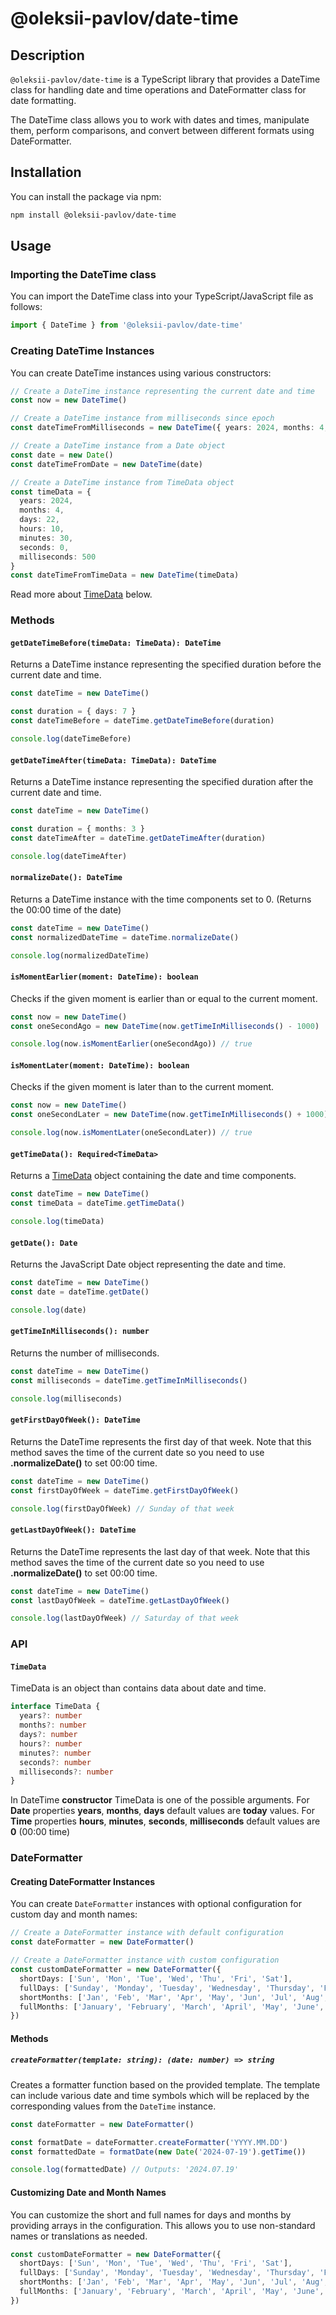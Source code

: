 # @oleksii-pavlov/date-time

## Description

`@oleksii-pavlov/date-time` is a TypeScript library that provides a DateTime class for handling date and time operations and DateFormatter class for date formatting.

The DateTime class allows you to work with dates and times, manipulate them, perform comparisons, and convert between different formats using DateFormatter.

## Installation

You can install the package via npm:

```bash
npm install @oleksii-pavlov/date-time
```

## Usage

### Importing the DateTime class

You can import the DateTime class into your TypeScript/JavaScript file as follows:

```typescript
import { DateTime } from '@oleksii-pavlov/date-time'
```

### Creating DateTime Instances

You can create DateTime instances using various constructors:

```typescript
// Create a DateTime instance representing the current date and time
const now = new DateTime()

// Create a DateTime instance from milliseconds since epoch
const dateTimeFromMilliseconds = new DateTime({ years: 2024, months: 4, days: 22 })

// Create a DateTime instance from a Date object
const date = new Date()
const dateTimeFromDate = new DateTime(date)

// Create a DateTime instance from TimeData object
const timeData = { 
  years: 2024, 
  months: 4, 
  days: 22, 
  hours: 10, 
  minutes: 30, 
  seconds: 0,
  milliseconds: 500 
}
const dateTimeFromTimeData = new DateTime(timeData)
```

Read more about [TimeData](#timedata) below.

### Methods

#### `getDateTimeBefore(timeData: TimeData): DateTime`

Returns a DateTime instance representing the specified duration before the current date and time.

```typescript
const dateTime = new DateTime()

const duration = { days: 7 }
const dateTimeBefore = dateTime.getDateTimeBefore(duration)

console.log(dateTimeBefore)
```

#### `getDateTimeAfter(timeData: TimeData): DateTime`

Returns a DateTime instance representing the specified duration after the current date and time.

```typescript
const dateTime = new DateTime()

const duration = { months: 3 }
const dateTimeAfter = dateTime.getDateTimeAfter(duration)

console.log(dateTimeAfter)
```

#### `normalizeDate(): DateTime`

Returns a DateTime instance with the time components set to 0. (Returns the 00:00 time of the date)

```typescript
const dateTime = new DateTime()
const normalizedDateTime = dateTime.normalizeDate()

console.log(normalizedDateTime)
```

#### `isMomentEarlier(moment: DateTime): boolean`

Checks if the given moment is earlier than or equal to the current moment.

```typescript
const now = new DateTime()
const oneSecondAgo = new DateTime(now.getTimeInMilliseconds() - 1000)

console.log(now.isMomentEarlier(oneSecondAgo)) // true
```

#### `isMomentLater(moment: DateTime): boolean`

Checks if the given moment is later than to the current moment.

```typescript
const now = new DateTime()
const oneSecondLater = new DateTime(now.getTimeInMilliseconds() + 1000)

console.log(now.isMomentLater(oneSecondLater)) // true
```

#### `getTimeData(): Required<TimeData>`

Returns a [TimeData](#timedata) object containing the date and time components.

```typescript
const dateTime = new DateTime()
const timeData = dateTime.getTimeData()

console.log(timeData)
```

#### `getDate(): Date`

Returns the JavaScript Date object representing the date and time.

```typescript
const dateTime = new DateTime()
const date = dateTime.getDate()

console.log(date)
```

#### `getTimeInMilliseconds(): number`

Returns the number of milliseconds.

```typescript
const dateTime = new DateTime()
const milliseconds = dateTime.getTimeInMilliseconds()

console.log(milliseconds)
```

#### `getFirstDayOfWeek(): DateTime`

Returns the DateTime represents the first day of that week. Note that this method saves the time of the current date so you need to use **.normalizeDate()** to set 00:00 time.

```typescript
const dateTime = new DateTime()
const firstDayOfWeek = dateTime.getFirstDayOfWeek()

console.log(firstDayOfWeek) // Sunday of that week
```

#### `getLastDayOfWeek(): DateTime`

Returns the DateTime represents the last day of that week. Note that this method saves the time of the current date so you need to use **.normalizeDate()** to set 00:00 time.

```typescript
const dateTime = new DateTime()
const lastDayOfWeek = dateTime.getLastDayOfWeek()

console.log(lastDayOfWeek) // Saturday of that week
```

### API

#### `TimeData`

TimeData is an object than contains data about date and time.

```typescript
interface TimeData {
  years?: number
  months?: number
  days?: number
  hours?: number
  minutes?: number
  seconds?: number
  milliseconds?: number
}
```

In DateTime **constructor** TimeData is one of the possible arguments. For **Date** properties **years**, **months**, **days** default values are **today** values. For **Time** properties **hours**, **minutes**, **seconds**, **milliseconds** default values are **0** (00:00 time)

### DateFormatter

#### Creating DateFormatter Instances

You can create `DateFormatter` instances with optional configuration for custom day and month names:

```typescript
// Create a DateFormatter instance with default configuration
const dateFormatter = new DateFormatter()

// Create a DateFormatter instance with custom configuration
const customDateFormatter = new DateFormatter({
  shortDays: ['Sun', 'Mon', 'Tue', 'Wed', 'Thu', 'Fri', 'Sat'],
  fullDays: ['Sunday', 'Monday', 'Tuesday', 'Wednesday', 'Thursday', 'Friday', 'Saturday'],
  shortMonths: ['Jan', 'Feb', 'Mar', 'Apr', 'May', 'Jun', 'Jul', 'Aug', 'Sep', 'Oct', 'Nov', 'Dec'],
  fullMonths: ['January', 'February', 'March', 'April', 'May', 'June', 'July', 'August', 'September', 'October', 'November', 'December']
})
```

#### Methods

##### `createFormatter(template: string): (date: number) => string`

Creates a formatter function based on the provided template. The template can include various date and time symbols which will be replaced by the corresponding values from the `DateTime` instance.

```typescript
const dateFormatter = new DateFormatter()

const formatDate = dateFormatter.createFormatter('YYYY.MM.DD')
const formattedDate = formatDate(new Date('2024-07-19').getTime())

console.log(formattedDate) // Outputs: '2024.07.19'
```

#### Customizing Date and Month Names

You can customize the short and full names for days and months by providing arrays in the configuration. This allows you to use non-standard names or translations as needed.

```typescript
const customDateFormatter = new DateFormatter({
  shortDays: ['Sun', 'Mon', 'Tue', 'Wed', 'Thu', 'Fri', 'Sat'],
  fullDays: ['Sunday', 'Monday', 'Tuesday', 'Wednesday', 'Thursday', 'Friday', 'Saturday'],
  shortMonths: ['Jan', 'Feb', 'Mar', 'Apr', 'May', 'Jun', 'Jul', 'Aug', 'Sep', 'Oct', 'Nov', 'Dec'],
  fullMonths: ['January', 'February', 'March', 'April', 'May', 'June', 'July', 'August', 'September', 'October', 'November', 'December']
})
```
